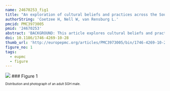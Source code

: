 ```yaml
---
name: 24670253_fig1
title: "An exploration of cultural beliefs and practices across the Southern Ground-Hornbill's range in Africa."
authorString: 'Coetzee H, Nell W, van Rensburg L.'
pmcid: PMC3973005
pmid: '24670253'
abstract: 'BACKGROUND: This article explores cultural beliefs and practices related to the Southern Ground-Hornbill (SGH) (Bucorvus leadbeateri) in nine southern and east-African countries. METHODS: A qualitative, thematic content-analysis approach was followed. Ninety-eight participants took part in the study. Interviews and group discussions were used as the main data gathering methods. Each interview was digitally recorded and transcribed. Data were analysed by means of thematic content analysis. RESULTS: The main themes that emerged from the data analysis indicated that beliefs and practices relate to the SGH as being (a) a bringer or signifier of death/destruction/loss/ deprivation, with the bird commonly being regarded as a bad omen of evil spirits and announcer of calamities; (b) a protector against evil spirits, against lightning and against drought; (c) an enabler/causer of altered perceptions, which include remote viewing, foreseeing the future, and creating an illusion; and (d) a timekeeper that announces the beginning and end of a working day and of seasonal changes. CONCLUSIONS: Knowledge about the use of the SGH in cultural practices can contribute to conservation efforts in at least two significant ways: Firstly, beliefs and practices that were identified in this study as having potentially protective consequences for the SGH can now be specifically targeted and strengthened in future interventions. Secondly, destructive beliefs and practices that were identified can now be changed by means of the implementation of an intervention programme in countries where it is needed.'
doi: 10.1186/1746-4269-10-28
thumb_url: 'http://europepmc.org/articles/PMC3973005/bin/1746-4269-10-28-1.gif'
figure_no: 1
tags:
  - eupmc
  - figure
---
```

<img src='http://europepmc.org/articles/PMC3973005/bin/1746-4269-10-28-1.jpg' style='max-height: 300px'>
### Figure 1
<p style='font-size: 10px;'>Distribution and photograph of an adult SGH male.</p>